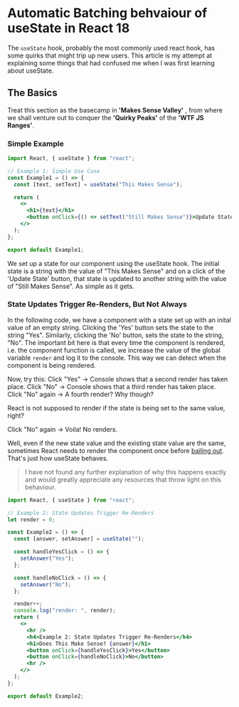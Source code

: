 # Automatic Batching behvaiour of useState in React 18

The `useState` hook, probably the most commonly used react hook, has some quirks that might trip up new users. This article is my attempt at explaining some things that had confused me when I was first learning about useState.

## The Basics

Treat this section as the basecamp in **'Makes Sense Valley'** , from where we shall venture out to conquer the **'Quirky Peaks'** of the **'WTF JS Ranges'**.

### Simple Example

```jsx
import React, { useState } from "react";

// Example 1: Simple Use Case
const Example1 = () => {
  const [text, setText] = useState("This Makes Sense");

  return (
    <>
      <h1>{text}</h1>
      <button onClick={() => setText("Still Makes Sense")}>Update State</button>
    </>
  );
};

export default Example1;
```

We set up a state for our component using the useState hook. The initial state is a string with the value of "This Makes Sense" and on a click of the 'Update State' button, that state is updated to another string with the value of "Still Makes Sense". As simple as it gets.

### State Updates Trigger Re-Renders, But Not Always

In the following code, we have a component with a state set up with an inital value of an empty string. Clicking the 'Yes' button sets the state to the string "Yes". Similarly, clicking the 'No' button, sets the state to the string, "No".
The important bit here is that every time the component is rendered, i.e. the component function is called, we increase the value of the global variable `render` and log it to the console. This way we can detect when the component is being rendered.

Now, try this:
Click "Yes" -> Console shows that a second render has taken place.
Click "No" -> Console shows that a third render has taken place.
Click "No" again -> A fourth render? Why though?

React is not supposed to render if the state is being set to the same value, right?

Click "No" again -> Voila! No renders.

Well, even if the new state value and the existing state value are the same, sometimes React needs to render the component once before [bailing out](https://legacy.reactjs.org/docs/hooks-reference.html#bailing-out-of-a-state-update). That's just how useState behaves.

> I have not found any further explanation of why this happens exactly and would greatly appreciate any
> resources that throw light on this behaviour.

```jsx
import React, { useState } from "react";

// Example 2: State Updates Trigger Re-Renders
let render = 0;

const Example2 = () => {
  const [answer, setAnswer] = useState("");

  const handleYesClick = () => {
    setAnswer("Yes");
  };

  const handleNoClick = () => {
    setAnswer("No");
  };

  render++;
  console.log("render: ", render);
  return (
    <>
      <hr />
      <h4>Example 2: State Updates Trigger Re-Renders</h4>
      <h1>Does This Make Sense? {answer}</h1>
      <button onClick={handleYesClick}>Yes</button>
      <button onClick={handleNoClick}>No</button>
      <hr />
    </>
  );
};

export default Example2;
```
